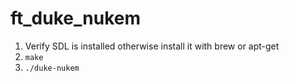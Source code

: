 ft_duke_nukem
=============

1. Verify SDL is installed otherwise install it with brew or apt-get
2. `make`
3. `./duke-nukem`